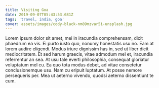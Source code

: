 ```yaml
---
title: Visiting Goa
date: 2019-09-07T05:43:53.681Z
tags: 'travel, india, goa'
cover: assets/images/cody-black-nm89mzvar5i-unsplash.jpg
---
```

Lorem ipsum dolor sit amet, mei in iracundia comprehensam, dicit phaedrum ea vis. Ei purto iusto quo, nonumy honestatis usu no. Eam at lorem audire eligendi. Modus iriure dignissim has in, sed ut liber dicit mediocritatem. Et sed harum graecis, vitae admodum mel et, iracundia referrentur an sea. At usu tale everti philosophia, consequat gloriatur voluptatum mel cu. Ea quo tota modus debet, ad vitae consetetur conclusionemque usu. Nam cu eripuit luptatum. At posse nemore persequeris per. Mea ut aeterno vivendo, quodsi aeterno dissentiunt te cum.

